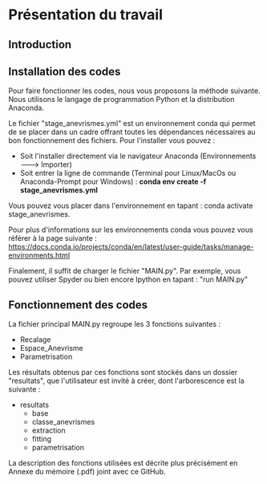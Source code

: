 # Présentation du travail


## Introduction 


## Installation des codes

Pour faire fonctionner les codes, nous vous proposons la méthode suivante. Nous utilisons le langage de programmation Python et la distribution Anaconda.

Le fichier "stage_anevrismes.yml" est un environnement conda qui permet de se placer dans un cadre offrant toutes les dépendances nécessaires au bon fonctionnement des fichiers. Pour l'installer vous pouvez : 

  - Soit l'installer directement  via le navigateur Anaconda (Environnements ---> Importer)
  - Soit entrer la ligne de commande (Terminal pour Linux/MacOs ou Anaconda-Prompt pour Windows) : 
  **conda env create -f stage_anevrismes.yml**

Vous pouvez vous placer dans l'environnement en tapant : conda activate stage_anevrismes.

Pour plus d'informations sur les environnements conda vous pouvez vous référer à la page suivante :  
https://docs.conda.io/projects/conda/en/latest/user-guide/tasks/manage-environments.html

Finalement, il suffit de charger le fichier "MAIN.py". Par exemple, vous pouvez utiliser Spyder ou bien encore Ipython en tapant : "run MAIN.py"

## Fonctionnement des codes

La fichier principal MAIN.py regroupe les 3 fonctions suivantes : 
  
  - Recalage 
  - Espace_Anevrisme
  - Parametrisation 
  
 Les résultats obtenus par ces fonctions sont stockés dans un dossier "resultats", que l'utilisateur est invité à créer, dont l'arborescence est la suivante : 
 
 - resultats
    - base
    - classe_anevrismes
    - extraction
    - fitting
    - parametrisation
 
 La description des fonctions utilisées est décrite plus précisément en Annexe du mémoire (.pdf) joint avec ce GitHub.

